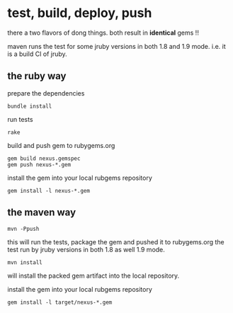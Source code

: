 # test, build, deploy, push #

there a two flavors of dong things. both result in **identical** gems !!

maven runs the test for some jruby versions in both 1.8 and 1.9 mode. i.e.
it is a build CI of jruby.

## the ruby way ##

prepare the dependencies

    bundle install
	
run tests

    rake 
	
build and push gem to rubygems.org

    gem build nexus.gemspec
	gem push nexus-*.gem

install the gem into your local rubgems repository

    gem install -l nexus-*.gem
	
## the maven way ##

    mvn -Ppush
	
this will run the tests, package the gem and pushed it to rubygems.org
the test run by jruby versions in both 1.8 as well 1.9 mode.

    mvn install

will install the packed gem artifact into the local repository.

install the gem into your local rubgems repository

    gem install -l target/nexus-*.gem
